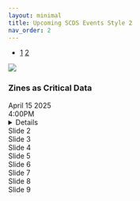 ```yaml
---
layout: minimal
title: Upcoming SCDS Events Style 2
nav_order: 2 
---
```


<link
  rel="stylesheet"
  href="./assets/css/swiper.css"
/>
<link rel="stylesheet" href="./assets/css/events2.css">
<script src="https://ajax.googleapis.com/ajax/libs/jquery/3.7.1/jquery.min.js"></script>
<script src="./assets/javascript/swiper-bundle.min.js"></script>

- <a href="/index">1</a> <a href="/style-2">2</a>

<!-- Slider main container -->
<div class="swiper mySwiper">
    <div class="swiper-wrapper">
      <div class="swiper-slide">
      <img class="event-banner" src="https://devgj00vx92jb.cloudfront.net/data/feat_img/4102/7565/1743543001.png">
      <div class="event-details">
        <h3 class="event-title">Zines as Critical Data</h3>
        <div class="event-date">April 15 2025</div>
        <div class="event-time">4:00PM</div>
        <div class="event-location"></div>
      </div>
      <details class="detail-accordion">
      <summary>Details</summary>
      Ready to shake up the ways we think about and create data culture(s)? For the past 4 months, CMSTMM 720: Data Culture(s) graduate students have been focused on planning, researching and producing zines that disrupt conventional understandings of data culture(s).  
    Explore how zines are a platform for crafting primary sources to enhance research, teaching, and learning! 
    Participate in reflective discussions on entrenched assumptions about scholarship, authorship, and editorial privilege!  
    Attend in person and make a mini zine! 
     </details>
      </div>
      <div class="swiper-slide">Slide 2</div>
      <div class="swiper-slide">Slide 3</div>
      <div class="swiper-slide">Slide 4</div>
      <div class="swiper-slide">Slide 5</div>
      <div class="swiper-slide">Slide 6</div>
      <div class="swiper-slide">Slide 7</div>
      <div class="swiper-slide">Slide 8</div>
      <div class="swiper-slide">Slide 9</div>
    </div>
    <div class="swiper-button-next"></div>
    <div class="swiper-button-prev"></div>
    <div class="swiper-pagination"></div>
  </div>

<script>
$(document).ready(function() {
      if ($(window).width() < 960) {
      var swiper = new Swiper(".mySwiper", {
      slidesPerView: 1,
      spaceBetween: 20,
      pagination: {
          el: ".swiper-pagination",
          clickable: true,
      },
      navigation: {
        nextEl: ".swiper-button-next",
        prevEl: ".swiper-button-prev",
      },
});
  }
else {
    var swiper = new Swiper(".mySwiper", {
    slidesPerView: 2.5,
    spaceBetween: 20,
    navigation: {
        nextEl: ".swiper-button-next",
        prevEl: ".swiper-button-prev",
      },
    pagination: {
      el: ".swiper-pagination",
      clickable: true,
    },
});
  }
    });
  
$(window).resize(function() {
  if ($(window).width() < 960) {
      var swiper = new Swiper(".mySwiper", {
      slidesPerView: 1,
      spaceBetween: 20,
      navigation: {
        nextEl: ".swiper-button-next",
        prevEl: ".swiper-button-prev",
      },
      pagination: {
          el: ".swiper-pagination",
          clickable: true,
      },
});
  }
else {
    var swiper = new Swiper(".mySwiper", {
    slidesPerView: 2.5,
    spaceBetween: 20,
    navigation: {
        nextEl: ".swiper-button-next",
        prevEl: ".swiper-button-prev",
      },
    pagination: {
      el: ".swiper-pagination",
      clickable: true,
    },
});
  }
});
    
    
</script>
